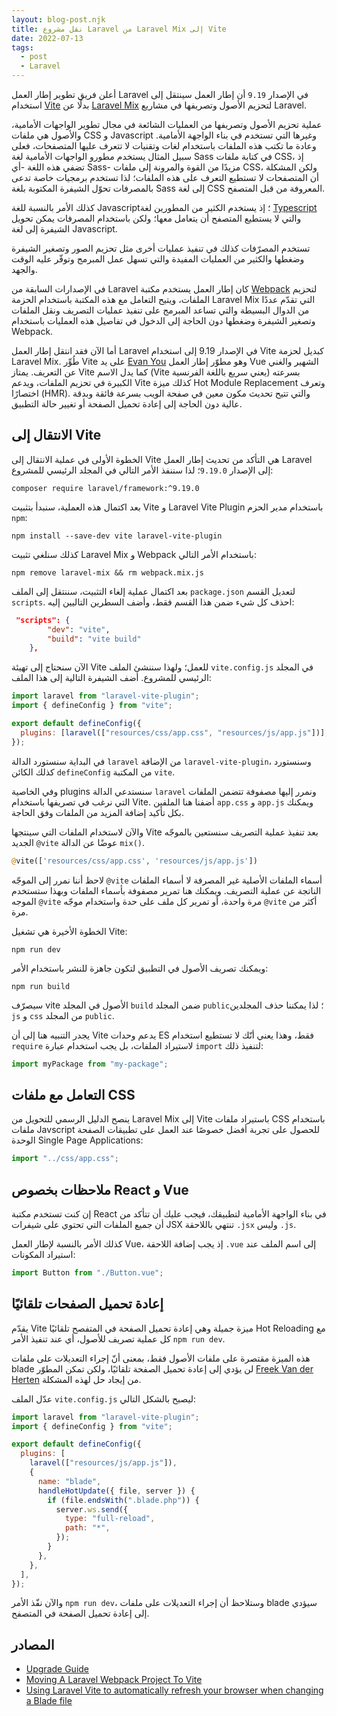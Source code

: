```yaml
---
layout: blog-post.njk
title: نقل مشروع Laravel من Laravel Mix إلى Vite
date: 2022-07-13
tags:
  - post
  - Laravel
---
```


أعلن فريق تطوير إطار العمل Laravel في الإصدار `9.19` أن إطار العمل سينتقل إلى استخدام [Vite](http://vitejs.dev) بدلًا عن [Laravel Mix](https://laravel-mix.com/) لتحزيم الأصول وتصريفها في مشاريع Laravel.

عملية تحزيم الأصول وتصريفها من العمليات الشائعة في مجال تطوير الواجهات الأمامية، والأصول هي ملفات CSS و Javascript وغيرها التي تستخدم في بناء الواجهة الأمامية. وعادة ما تكتب هذه الملفات باستخدام لغات وتقنيات لا تتعرف عليها المتصفحات، فعلى سبيل المثال يستخدم مطورو الواجهات الأمامية لغة Sass في كتابة ملفات CSS، إذ تضفي هذه اللغة -أي Sass- مزيدًا من القوة والمرونة إلى ملفات CSS، ولكن المشكلة أن المتصفحات لا تستطيع التعرف على هذه الملفات؛ لذا تستخدم برمجيات خاصة تدعى بالمصرفات تحوّل الشيفرة المكتوبة بلغة Sass إلى لغة CSS المعروفة من قبل المتصفح.

كذلك الأمر بالنسبة للغة Javascript؛ إذ يستخدم الكثير من المطورين لغة [Typescript](https://www.typescriptlang.org/) والتي لا يستطيع المتصفح أن يتعامل معها؛ ولكن باستخدام المصرفات يمكن تحويل الشيفرة إلى لغة Javascript.

تستخدم المصرّفات كذلك في تنفيذ عمليات أخرى مثل تحزيم الصور وتصغير الشيفرة وضغطها والكثير من العمليات المفيدة والتي تسهل عمل المبرمج وتوفّر عليه الوقت والجهد.

في الإصدارات السابقة من Laravel كان إطار العمل يستخدم مكتبة [Webpack](https://webpack.js.org/) لتحزيم الملفات، ويتيح التعامل مع هذه المكتبة باستخدام الحزمة Laravel Mix التي تقدّم عددًا من الدوال البسيطة والتي تساعد المبرمج على تنفيذ عمليات التصريف ونقل الملفات وتصغير الشيفرة وضغطها دون الحاجة إلى الدخول في تفاصيل هذه العمليات باستخدام Webpack.

أما الآن فقد انتقل إطار العمل Laravel في الإصدار 9.19 إلى استخدام Vite كبديل لحزمة Laravel Mix. طُوِّر Vite على يد [Evan You](https://twitter.com/youyuxi) وهو مطوّر إطار العمل Vue الشهير والغني عن التعريف. يمتاز Vite كما يدل الاسم (Vite يعني سريع باللغة الفرنسية) بسرعته الكبيرة في تحزيم الملفات، ويدعم Vite كذلك ميزة Hot Module Replacement وتعرف اختصارًا (HMR). والتي تتيح تحديث مكون معين في صفحة الويب بسرعة فائقة وبدقة عالية دون الحاجة إلى إعادة تحميل الصفحة أو تغيير حالة التطبيق.

## الانتقال إلى Vite

الخطوة الأولى في عملية الانتقال إلى Vite هي التأكد من تحديث إطار العمل Laravel إلى الإصدار `9.19.0`؛ لذا سننفذ الأمر التالي في المجلد الرئيسي للمشروع:

```shell
composer require laravel/framework:^9.19.0
```

بعد اكتمال هذه العملية، سنبدأ بتثبيت Vite و Laravel Vite Plugin باستخدام مدير الحزم `npm`:

```shell
npm install --save-dev vite laravel-vite-plugin
```

كذلك سنلغي تثبيت Laravel Mix و Webpack باستخدام الأمر التالي:

```shell
npm remove laravel-mix && rm webpack.mix.js
```

بعد اكتمال عملية إلغاء التثبيت، سننتقل إلى الملف `package.json` لتعديل القسم `scripts`. احذف كل شيء ضمن هذا القسم فقط، وأضف السطرين التاليين إليه:

```json
 "scripts": {
        "dev": "vite",
        "build": "vite build"
    },
```

الآن سنحتاج إلى تهيئة Vite للعمل؛ ولهذا سننشئ الملف `vite.config.js` في المجلد الرئيسي للمشروع. أضف الشيفرة التالية إلى هذا الملف:

```javascript
import laravel from "laravel-vite-plugin";
import { defineConfig } from "vite";

export default defineConfig({
  plugins: [laravel(["resources/css/app.css", "resources/js/app.js"])],
});
```

في البداية سنستورد الدالة `laravel` من الإضافة `laravel-vite-plugin`، وسنستورد كذلك الكائن `defineConfig` من المكتبة `vite`.

وفي الخاصية plugins سنستدعي الدالة `laravel` ونمرر إليها مصفوفة تتضمن الملفات التي نرغب في تصريفها باستخدام Vite. أضفنا هنا الملفين `app.css` و `app.js` ويمكنك بكل تأكيد إضافة المزيد من الملفات وفق الحاجة.

والآن لاستخدام الملفات التي سينتجها Vite بعد تنفيذ عملية التصريف سنستعين بالموجّه الجديد &#8206;`@vite` عوضًا عن الدالة `mix()`.

```php
@vite(['resources/css/app.css', 'resources/js/app.js'])
```

لاحظ أننا نمرر إلى الموجّه &#8206;`@vite` أسماء الملفات الأصلية غير المصرفة لا أسماء الملفات الناتجة عن عملية التصريف. ويمكنك هنا تمرير مصفوفة بأسماء الملفات وبهذا ستستخدم الموجه &#8206;`@vite` مرة واحدة، أو تمرير كل ملف على حدة واستخدام موجّه &#8206;`@vite` أكثر من مرة.

الخطوة الأخيرة هي تشغيل Vite:

```shell
npm run dev
```

ويمكنك تصريف الأصول في التطبيق لتكون جاهزة للنشر باستخدام الأمر:

```shell
npm run build
```

سيصرّف vite الأصول في المجلد `build` ضمن المجلد `public`؛ لذا يمكننا حذف المجلدين `js` و `css` من المجلد `public`.

يجدر التنبيه هنا إلى أن Vite يدعم وحدات ES فقط، وهذا يعني أنّك لا تستطيع استخدام `require` لاستيراد الملفات، بل يجب استخدام عبارة `import` لتنفيذ ذلك:

```javascript
import myPackage from "my-package";
```

## التعامل مع ملفات CSS

ينصح الدليل الرسمي للتحويل من Laravel Mix إلى Vite باستيراد ملفات CSS باستخدام ملفات Javscript للحصول على تجربة أفضل خصوصًا عند العمل على تطبيقات الصفحة الوحدة Single Page Applications:

```javascript
import "../css/app.css";
```

## ملاحظات بخصوص React و Vue

إن كنت تستخدم مكتبة React في بناء الواجهة الأمامية لتطبيقك، فيجب عليك أن تتأكد من أن جميع الملفات التي تحتوي على شيفرات JSX تنتهي باللاحقة &#8206;`.jsx` وليس &#8206;`.js`.

كذلك الأمر بالنسبة لإطار العمل Vue، إذ يجب إضافة اللاحقة &#8206;`.vue` إلى اسم الملف عند استيراد المكونات:

```javascript
import Button from "./Button.vue";
```

## إعادة تحميل الصفحات تلقائيًا

يقدّم Vite ميزة جميلة وهي إعادة تحميل الصفحة في المتفصح تلقائيًا Hot Reloading مع كل عملية تصريف للأصول، أي عند تنفيذ الأمر `npm run dev`.

هذه الميزة مقتصرة على ملفات الأصول فقط، بمعنى أنّ إجراء التعديلات على ملفات blade لن يؤدي إلى إعادة تحميل الصفحة تلقائيًا، ولكن تمكن المطوّر [Freek Van der Herten](https://twitter.com/freekmurze) من إيجاد حل لهذه المشكلة.

عدّل الملف `vite.config.js` ليصبح بالشكل التالي:

```javascript
import laravel from "laravel-vite-plugin";
import { defineConfig } from "vite";

export default defineConfig({
  plugins: [
    laravel(["resources/js/app.js"]),
    {
      name: "blade",
      handleHotUpdate({ file, server }) {
        if (file.endsWith(".blade.php")) {
          server.ws.send({
            type: "full-reload",
            path: "*",
          });
        }
      },
    },
  ],
});
```

والآن نفّذ الأمر `npm run dev`، وستلاحظ أن إجراء التعديلات على ملفات blade سيؤدي إلى إعادة تحميل الصفحة في المتصفح.

## المصادر

- [Upgrade Guide ](https://github.com/laravel/vite-plugin/blob/main/UPGRADE.md)
- [Moving A Laravel Webpack Project To Vite](https://christoph-rumpel.com/2022/6/moving-a-laravel-webpack-project-to-vite)
- [Using Laravel Vite to automatically refresh your browser when changing a Blade file ](https://freek.dev/2277-using-laravel-vite-to-automatically-refresh-your-browser-when-changing-a-blade-file)
